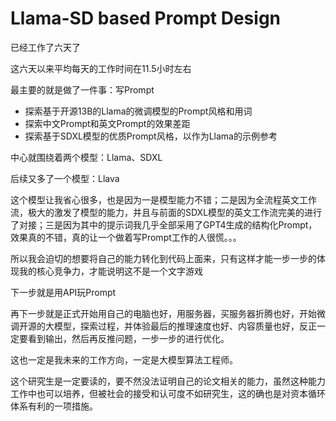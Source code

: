 
# Llama-SD based Prompt Design

已经工作了六天了

这六天以来平均每天的工作时间在11.5小时左右

最主要的就是做了一件事：写Prompt

- 探索基于开源13B的Llama的微调模型的Prompt风格和用词
- 探索中文Prompt和英文Prompt的效果差距
- 探索基于SDXL模型的优质Prompt风格，以作为Llama的示例参考

中心就围绕着两个模型：Llama、SDXL

后续又多了一个模型：Llava

这个模型让我省心很多，也是因为一是模型能力不错；二是因为全流程英文工作流，极大的激发了模型的能力，并且与前面的SDXL模型的英文工作流完美的进行了对接；三是因为其中的提示词我几乎全部采用了GPT4生成的结构化Prompt，效果真的不错，真的让一个做着写Prompt工作的人很慌。。。

所以我会迫切的想要将自己的能力转化到代码上面来，只有这样才能一步一步的体现我的核心竞争力，才能说明这不是一个文字游戏

下一步就是用API玩Prompt

再下一步就是正式开始用自己的电脑也好，用服务器，买服务器折腾也好，开始微调开源的大模型，探索过程，并体验最后的推理速度也好、内容质量也好，反正一定要看到输出，然后再反推问题，一步一步的进行优化。

这也一定是我未来的工作方向，一定是大模型算法工程师。

这个研究生是一定要读的，要不然没法证明自己的论文相关的能力，虽然这种能力工作中也可以培养，但被社会的接受和认可度不如研究生，这的确也是对资本循环体系有利的一项措施。

